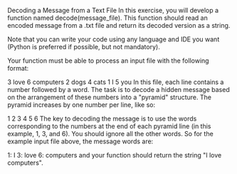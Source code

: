 Decoding a Message from a Text File
In this exercise, you will develop a function named decode(message_file). This function should read an encoded message from a .txt file and return its decoded version as a string.

Note that you can write your code using any language and IDE you want (Python is preferred if possible, but not mandatory).

Your function must be able to process an input file with the following format:

3 love
6 computers
2 dogs
4 cats
1 I
5 you
In this file, each line contains a number followed by a word. The task is to decode a hidden message based on the arrangement of these numbers into a "pyramid" structure. The pyramid increases by one number per line, like so:

  1
 2 3
4 5 6
The key to decoding the message is to use the words corresponding to the numbers at the end of each pyramid line (in this example, 1, 3, and 6). You should ignore all the other words. So for the example input file above, the message words are:

1: I
3: love
6: computers
and your function should return the string "I love computers".